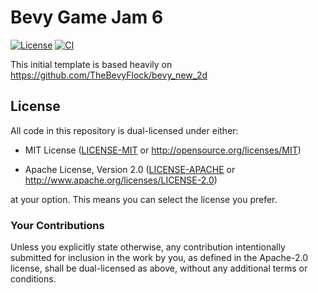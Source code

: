 # Bevy Game Jam 6

[![License](https://img.shields.io/badge/license-MIT%2FApache-blue.svg)](https://github.com/StrikeForceZero/bevy_auto_plugin#license)
[![CI](https://github.com/StrikeForceZero/bevy-jam-6/workflows/CI/badge.svg)](https://github.com/StrikeForceZero/bevy-jam-6/actions)

This initial template is based heavily on https://github.com/TheBevyFlock/bevy_new_2d

## License

All code in this repository is dual-licensed under either:

- MIT License ([LICENSE-MIT](LICENSE-MIT) or http://opensource.org/licenses/MIT)

- Apache License, Version 2.0 ([LICENSE-APACHE](LICENSE-APACHE) or http://www.apache.org/licenses/LICENSE-2.0)

at your option. This means you can select the license you prefer.

### Your Contributions

Unless you explicitly state otherwise, any contribution intentionally submitted for inclusion in the work by you, as defined in the Apache-2.0 license, shall be
dual-licensed as above, without any additional terms or conditions.
